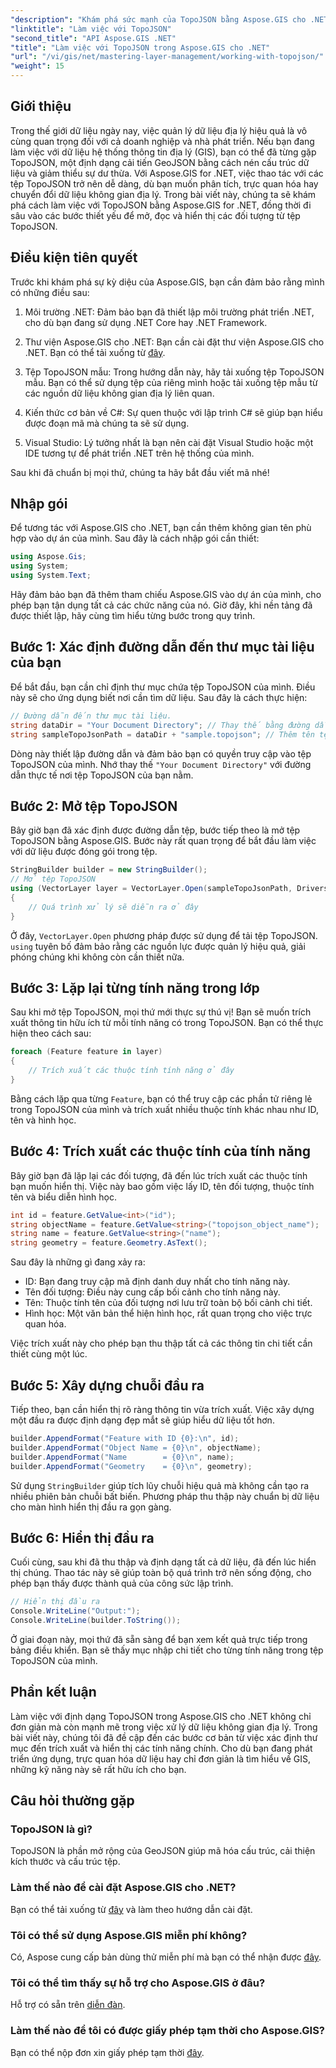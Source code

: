 ```yaml
---
"description": "Khám phá sức mạnh của TopoJSON bằng Aspose.GIS cho .NET. Học cách đọc, trích xuất và hiển thị các đối tượng địa không gian theo các bước đơn giản."
"linktitle": "Làm việc với TopoJSON"
"second_title": "API Aspose.GIS .NET"
"title": "Làm việc với TopoJSON trong Aspose.GIS cho .NET"
"url": "/vi/gis/net/mastering-layer-management/working-with-topojson/"
"weight": 15
---
```


## Giới thiệu

Trong thế giới dữ liệu ngày nay, việc quản lý dữ liệu địa lý hiệu quả là vô cùng quan trọng đối với cả doanh nghiệp và nhà phát triển. Nếu bạn đang làm việc với dữ liệu hệ thống thông tin địa lý (GIS), bạn có thể đã từng gặp TopoJSON, một định dạng cải tiến GeoJSON bằng cách nén cấu trúc dữ liệu và giảm thiểu sự dư thừa. Với Aspose.GIS for .NET, việc thao tác với các tệp TopoJSON trở nên dễ dàng, dù bạn muốn phân tích, trực quan hóa hay chuyển đổi dữ liệu không gian địa lý. Trong bài viết này, chúng ta sẽ khám phá cách làm việc với TopoJSON bằng Aspose.GIS for .NET, đồng thời đi sâu vào các bước thiết yếu để mở, đọc và hiển thị các đối tượng từ tệp TopoJSON.

## Điều kiện tiên quyết

Trước khi khám phá sự kỳ diệu của Aspose.GIS, bạn cần đảm bảo rằng mình có những điều sau:

1. Môi trường .NET: Đảm bảo bạn đã thiết lập môi trường phát triển .NET, cho dù bạn đang sử dụng .NET Core hay .NET Framework.
   
2. Thư viện Aspose.GIS cho .NET: Bạn cần cài đặt thư viện Aspose.GIS cho .NET. Bạn có thể tải xuống từ [đây](https://releases.aspose.com/gis/net/).

3. Tệp TopoJSON mẫu: Trong hướng dẫn này, hãy tải xuống tệp TopoJSON mẫu. Bạn có thể sử dụng tệp của riêng mình hoặc tải xuống tệp mẫu từ các nguồn dữ liệu không gian địa lý liên quan.

4. Kiến thức cơ bản về C#: Sự quen thuộc với lập trình C# sẽ giúp bạn hiểu được đoạn mã mà chúng ta sẽ sử dụng.

5. Visual Studio: Lý tưởng nhất là bạn nên cài đặt Visual Studio hoặc một IDE tương tự để phát triển .NET trên hệ thống của mình.

Sau khi đã chuẩn bị mọi thứ, chúng ta hãy bắt đầu viết mã nhé!

## Nhập gói

Để tương tác với Aspose.GIS cho .NET, bạn cần thêm không gian tên phù hợp vào dự án của mình. Sau đây là cách nhập gói cần thiết:

```csharp
using Aspose.Gis;
using System;
using System.Text;
```

Hãy đảm bảo bạn đã thêm tham chiếu Aspose.GIS vào dự án của mình, cho phép bạn tận dụng tất cả các chức năng của nó. Giờ đây, khi nền tảng đã được thiết lập, hãy cùng tìm hiểu từng bước trong quy trình.

## Bước 1: Xác định đường dẫn đến thư mục tài liệu của bạn

Để bắt đầu, bạn cần chỉ định thư mục chứa tệp TopoJSON của mình. Điều này sẽ cho ứng dụng biết nơi cần tìm dữ liệu. Sau đây là cách thực hiện:

```csharp
// Đường dẫn đến thư mục tài liệu.
string dataDir = "Your Document Directory"; // Thay thế bằng đường dẫn của bạn
string sampleTopoJsonPath = dataDir + "sample.topojson"; // Thêm tên tệp TopoJSON
```

Dòng này thiết lập đường dẫn và đảm bảo bạn có quyền truy cập vào tệp TopoJSON của mình. Nhớ thay thế `"Your Document Directory"` với đường dẫn thực tế nơi tệp TopoJSON của bạn nằm.

## Bước 2: Mở tệp TopoJSON

Bây giờ bạn đã xác định được đường dẫn tệp, bước tiếp theo là mở tệp TopoJSON bằng Aspose.GIS. Bước này rất quan trọng để bắt đầu làm việc với dữ liệu được đóng gói trong tệp.

```csharp
StringBuilder builder = new StringBuilder();
// Mở tệp TopoJSON
using (VectorLayer layer = VectorLayer.Open(sampleTopoJsonPath, Drivers.TopoJson))
{
    // Quá trình xử lý sẽ diễn ra ở đây
}
```

Ở đây, `VectorLayer.Open` phương pháp được sử dụng để tải tệp TopoJSON. `using` tuyên bố đảm bảo rằng các nguồn lực được quản lý hiệu quả, giải phóng chúng khi không còn cần thiết nữa.

## Bước 3: Lặp lại từng tính năng trong lớp

Sau khi mở tệp TopoJSON, mọi thứ mới thực sự thú vị! Bạn sẽ muốn trích xuất thông tin hữu ích từ mỗi tính năng có trong TopoJSON. Bạn có thể thực hiện theo cách sau:

```csharp
foreach (Feature feature in layer)
{
    // Trích xuất các thuộc tính tính năng ở đây
}
```

Bằng cách lặp qua từng `Feature`, bạn có thể truy cập các phần tử riêng lẻ trong TopoJSON của mình và trích xuất nhiều thuộc tính khác nhau như ID, tên và hình học.

## Bước 4: Trích xuất các thuộc tính của tính năng

Bây giờ bạn đã lặp lại các đối tượng, đã đến lúc trích xuất các thuộc tính bạn muốn hiển thị. Việc này bao gồm việc lấy ID, tên đối tượng, thuộc tính tên và biểu diễn hình học.

```csharp
int id = feature.GetValue<int>("id");
string objectName = feature.GetValue<string>("topojson_object_name");
string name = feature.GetValue<string>("name");
string geometry = feature.Geometry.AsText();
```

Sau đây là những gì đang xảy ra:
- ID: Bạn đang truy cập mã định danh duy nhất cho tính năng này.
- Tên đối tượng: Điều này cung cấp bối cảnh cho tính năng này.
- Tên: Thuộc tính tên của đối tượng nơi lưu trữ toàn bộ bối cảnh chi tiết.
- Hình học: Một văn bản thể hiện hình học, rất quan trọng cho việc trực quan hóa.

Việc trích xuất này cho phép bạn thu thập tất cả các thông tin chi tiết cần thiết cùng một lúc.

## Bước 5: Xây dựng chuỗi đầu ra

Tiếp theo, bạn cần hiển thị rõ ràng thông tin vừa trích xuất. Việc xây dựng một đầu ra được định dạng đẹp mắt sẽ giúp hiểu dữ liệu tốt hơn.

```csharp
builder.AppendFormat("Feature with ID {0}:\n", id);
builder.AppendFormat("Object Name = {0}\n", objectName);
builder.AppendFormat("Name        = {0}\n", name);
builder.AppendFormat("Geometry    = {0}\n", geometry);
```

Sử dụng `StringBuilder` giúp tích lũy chuỗi hiệu quả mà không cần tạo ra nhiều phiên bản chuỗi bất biến. Phương pháp thu thập này chuẩn bị dữ liệu cho màn hình hiển thị đầu ra gọn gàng.

## Bước 6: Hiển thị đầu ra

Cuối cùng, sau khi đã thu thập và định dạng tất cả dữ liệu, đã đến lúc hiển thị chúng. Thao tác này sẽ giúp toàn bộ quá trình trở nên sống động, cho phép bạn thấy được thành quả của công sức lập trình.

```csharp
// Hiển thị đầu ra
Console.WriteLine("Output:");
Console.WriteLine(builder.ToString());
```

Ở giai đoạn này, mọi thứ đã sẵn sàng để bạn xem kết quả trực tiếp trong bảng điều khiển. Bạn sẽ thấy mục nhập chi tiết cho từng tính năng trong tệp TopoJSON của mình.

## Phần kết luận

Làm việc với định dạng TopoJSON trong Aspose.GIS cho .NET không chỉ đơn giản mà còn mạnh mẽ trong việc xử lý dữ liệu không gian địa lý. Trong bài viết này, chúng tôi đã đề cập đến các bước cơ bản từ việc xác định thư mục đến trích xuất và hiển thị các tính năng chính. Cho dù bạn đang phát triển ứng dụng, trực quan hóa dữ liệu hay chỉ đơn giản là tìm hiểu về GIS, những kỹ năng này sẽ rất hữu ích cho bạn.

## Câu hỏi thường gặp

### TopoJSON là gì?
TopoJSON là phần mở rộng của GeoJSON giúp mã hóa cấu trúc, cải thiện kích thước và cấu trúc tệp.

### Làm thế nào để cài đặt Aspose.GIS cho .NET?
Bạn có thể tải xuống từ [đây](https://releases.aspose.com/gis/net/) và làm theo hướng dẫn cài đặt.

### Tôi có thể sử dụng Aspose.GIS miễn phí không?
Có, Aspose cung cấp bản dùng thử miễn phí mà bạn có thể nhận được [đây](https://releases.aspose.com/).

### Tôi có thể tìm thấy sự hỗ trợ cho Aspose.GIS ở đâu?
Hỗ trợ có sẵn trên [diễn đàn](https://forum.aspose.com/c/gis/33/).

### Làm thế nào để tôi có được giấy phép tạm thời cho Aspose.GIS?
Bạn có thể nộp đơn xin giấy phép tạm thời [đây](https://purchase.conholdate.com/temporary-license/).
